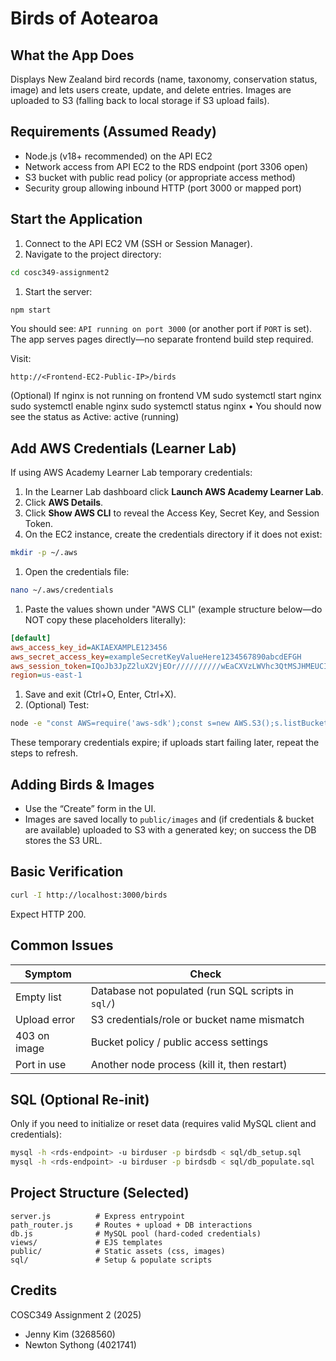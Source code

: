# Birds of Aotearoa

## What the App Does

Displays New Zealand bird records (name, taxonomy, conservation status, image) and lets users create, update, and delete entries. Images are uploaded to S3 (falling back to local storage if S3 upload fails).

## Requirements (Assumed Ready)

- Node.js (v18+ recommended) on the API EC2
- Network access from API EC2 to the RDS endpoint (port 3306 open)
- S3 bucket with public read policy (or appropriate access method)
- Security group allowing inbound HTTP (port 3000 or mapped port)

## Start the Application

1. Connect to the API EC2 VM (SSH or Session Manager).
1. Navigate to the project directory:

```bash
cd cosc349-assignment2
```

1. Start the server:

```bash
npm start
```

You should see: `API running on port 3000` (or another port if `PORT` is set). The app serves pages directly—no separate frontend build step required.

Visit:

```text
http://<Frontend-EC2-Public-IP>/birds
```

(Optional) If nginx is not running on frontend VM
sudo systemctl start nginx
sudo systemctl enable nginx
sudo systemctl status nginx
•  You should now see the status as
  Active: active (running)

## Add AWS Credentials (Learner Lab)

If using AWS Academy Learner Lab temporary credentials:

1. In the Learner Lab dashboard click **Launch AWS Academy Learner Lab**.
1. Click **AWS Details**.
1. Click **Show AWS CLI** to reveal the Access Key, Secret Key, and Session Token.
1. On the EC2 instance, create the credentials directory if it does not exist:

```bash
mkdir -p ~/.aws
```

1. Open the credentials file:

```bash
nano ~/.aws/credentials
```

1. Paste the values shown under "AWS CLI" (example structure below—do NOT copy these placeholders literally):

```ini
[default]
aws_access_key_id=AKIAEXAMPLE123456
aws_secret_access_key=exampleSecretKeyValueHere1234567890abcdEFGH
aws_session_token=IQoJb3JpZ2luX2VjEOr//////////wEaCXVzLWVhc3QtMSJHMEUCIQC5...
region=us-east-1
```

1. Save and exit (Ctrl+O, Enter, Ctrl+X).
1. (Optional) Test:

```bash
node -e "const AWS=require('aws-sdk');const s=new AWS.S3();s.listBuckets((e,d)=>console.log(e||d.Buckets.map(b=>b.Name)));"
```

These temporary credentials expire; if uploads start failing later, repeat the steps to refresh.

## Adding Birds & Images

- Use the “Create” form in the UI.
- Images are saved locally to `public/images` and (if credentials & bucket are available) uploaded to S3 with a generated key; on success the DB stores the S3 URL.

## Basic Verification

```bash
curl -I http://localhost:3000/birds
```

Expect HTTP 200.

## Common Issues

| Symptom | Check |
|---------|-------|
| Empty list | Database not populated (run SQL scripts in `sql/`) |
| Upload error | S3 credentials/role or bucket name mismatch |
| 403 on image | Bucket policy / public access settings |
| Port in use | Another node process (kill it, then restart) |

## SQL (Optional Re-init)

Only if you need to initialize or reset data (requires valid MySQL client and credentials):

```bash
mysql -h <rds-endpoint> -u birduser -p birdsdb < sql/db_setup.sql
mysql -h <rds-endpoint> -u birduser -p birdsdb < sql/db_populate.sql
```

## Project Structure (Selected)

```text
server.js          # Express entrypoint
path_router.js     # Routes + upload + DB interactions
db.js              # MySQL pool (hard-coded credentials)
views/             # EJS templates
public/            # Static assets (css, images)
sql/               # Setup & populate scripts
```

## Credits

COSC349 Assignment 2 (2025)

- Jenny Kim (3268560)
- Newton Sythong (4021741)


